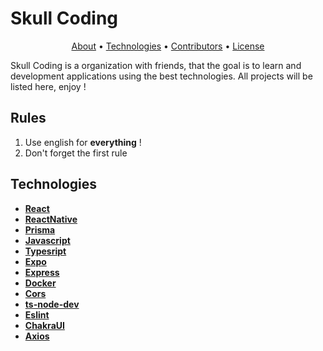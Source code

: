 # Skull Coding

<p align="center">
 <a href="#-sobre-o-projeto">About</a> •
 <a href="#-technologies">Technologies</a> • 
 <a href="#-contributors">Contributors</a> • 
 <a href="#user-content--licença">License</a>
</p>

Skull Coding is a organization with friends, that the goal is to learn and development
applications using the best technologies. All projects will be listed here, enjoy !

## Rules

1. Use english for **everything** !
2. Don't forget the first rule

## Technologies

-   **[React](https://pt-br.reactjs.org/)**
-   **[ReactNative](https://reactnative.dev/)**
-   **[Prisma](https://www.prisma.io/docs/)**
-   **[Javascript](https://www.javascript.com/)**
-   **[Typesript](https://www.typescriptlang.org/)**
-   **[Expo](https://expo.dev/)**
-   **[Express](https://expressjs.com/pt-br/)**
-   **[Docker](https://www.docker.com/)**
-   **[Cors](https://expressjs.com/en/resources/middleware/cors.html)**
-   **[ts-node-dev](https://www.npmjs.com/package/ts-node-dev)**
-   **[Eslint](https://eslint.org/)**
-   **[ChakraUI](https://chakra-ui.com/)**
-   **[Axios](https://github.com/axios/axios)**
